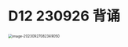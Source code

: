 # D12 230926 背诵

<img src="https://cvp.oss-cn-shanghai.aliyuncs.com/picgo/202309270823236.png" alt="image-20230927082349050" style="zoom:50%;" />